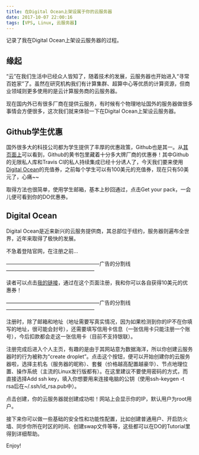 ```yaml
---
title: 在Digital Ocean上架设属于你的云服务器
date: 2017-10-07 22:00:16
tags: [VPS, Linux, 云服务器]
---
```


记录了我在Digital Ocean上架设云服务器的过程。

<!--more-->

## 缘起

“云”在我们生活中已经众人皆知了，随着技术的发展，云服务器也开始进入“寻常百姓家”了。虽然在研究机构我们有计算集群、超算中心等优质的计算资源，但商业领域则更多使用的是云计算服务商的云服务器。

现在国内外已有很多厂商在提供云服务，有时候有个物理地址国外的服务器做很多事情会方便很多，这次我们就来体验一下在Digital Ocean上架设云服务器。

## Github学生优惠

国外很多大的科技公司都为学生提供了丰厚的优惠政策，Github也是其一。从[其页面上][]可以看到，Github的黄书包里藏着十分多大牌厂商的优惠券！其中Github的无限私人库和Travis CI的私人持续集成已经十分诱人了，今天我们要来使用[Digital Ocean][]的充值券，之前每个学生可以有100美元的充值券，现在只有50美元了，心痛~~

取得方法也很简单，使用学生邮箱，基本上秒回通过，点击Get your pack，一会儿便可看到你的DO优惠券。

## Digital Ocean

Digital Ocean是近来新兴的云服务提供商，其总部位于纽约，服务器则遍布全世界，近年来取得了极快的发展。

不急着登陆官网，在注册之前...

——————————————————广告的分割线—————————————————

读者可以点击[我的链接][]，通过在这个页面注册，我和你可以各自获得10美元的优惠券！

——————————————————广告的分割线—————————————————

注册时，除了邮箱和地址（地址需要写真实情况，因为如果检测到你的IP不在你填写的地址，很可能会封号），还需要填写信用卡信息（一张信用卡只能注册一个账号），今后扣款都会走这一张信用卡（目前不支持银联）。

注册完成后进入个人主页，有趣的是由于其网站意为数据海洋，所以你创建云服务器时的行为被称为“create droplet”。点击这个按钮，便可以开始创建你的云服务器啦，选择主机名（服务器的昵称）、套餐（价格越高配置越豪华）、节点地理位置、操作系统（主流的Linux发行版都有）。在这里建议不要使用密码的方式，而直接选择Add ssh key，填入你想要用来连接电脑的公钥（使用ssh-keygen -t rsa后在~/.ssh/id_rsa.pub中）。

点击创建，你的云服务器就创建成功啦！网站上会显示你的IP，默认用户为root用户。

接下来你可以做一些基础的安全性和功能性配置，比如创建普通用户、开启防火墙、同步你所在时区的时间、创建swap文件等等，这些都可以在DO的Tutorial里得到详细帮助。

Enjoy!








[其页面上]: https://education.github.com/pack
[Digital Ocean]: digitalocean.com
[我的链接]: https://m.do.co/c/90ba86a79caa